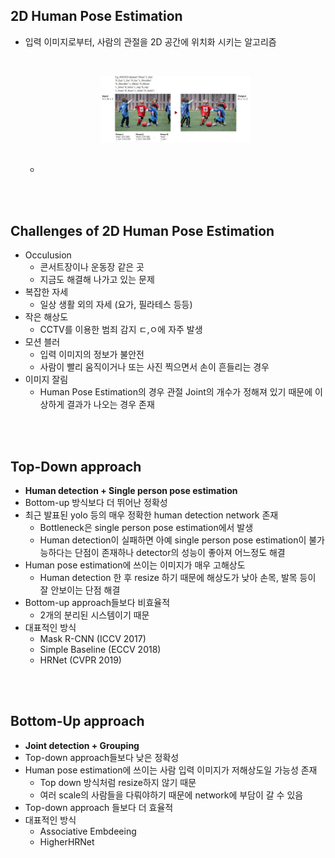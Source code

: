 ## 2D Human Pose Estimation
- 입력 이미지로부터, 사람의 관절을 2D 공간에 위치화 시키는 알고리즘

    <br>

    <p align=center><img src="./images/1.png" width = 50%></p>

    <br>

    - 


<br>
<br>



## Challenges of 2D Human Pose Estimation
- Occulusion
    - 콘서트장이나 운동장 같은 곳 
    - 지금도 해결해 나가고 있는 문제
- 복잡한 자세
    - 일상 생활 외의 자세 (요가, 필라테스 등등)
- 작은 해상도
    - CCTV를 이용한 범죄 감지 ㄷ,ㅇ에 자주 발생
- 모션 블러
    - 입력 이미지의 정보가 불안전
    - 사람이 빨리 움직이거나 또는 사진 찍으면서 손이 흔들리는 경우
- 이미지 잘림
    - Human Pose Estimation의 경우 관절 Joint의 개수가 정해져 있기 때문에 이상하게 결과가 나오는 경우 존재

<br>
<br>


## Top-Down approach
- **Human detection + Single person pose estimation**
- Bottom-up 방식보다 더 뛰어난 정확성
- 최근 발표된 yolo 등의 매우 정확한 human detection network 존재
    - Bottleneck은 single person pose estimation에서 발생
    - Human detection이 실패하면 아예 single person pose estimation이 불가능하다는 단점이 존재하나 detector의 성능이 좋아져 어느정도 해결
- Human pose estimation에 쓰이는 이미지가 매우 고해상도
    - Human detection 한 후 resize 하기 때문에 해상도가 낮아 손목, 발목 등이 잘 안보이는 단점 해결 
- Bottom-up approach들보다 비효율적
    - 2개의 분리된 시스템이기 때문
- 대표적인 방식 
    - Mask R-CNN (ICCV 2017)
    - Simple Baseline (ECCV 2018)
    - HRNet (CVPR 2019)
<br>
<br>


## Bottom-Up approach
- **Joint detection + Grouping**
- Top-down approach들보다 낮은 정확성
- Human pose estimation에 쓰이는 사람 입력 이미지가 저해상도일 가능성 존재
    - Top down 방식처럼 resize하지 않기 때문
    - 여러 scale의 사람들을 다뤄야하기 때문에 network에 부담이 갈 수 있음
- Top-down approach 들보다 더 효율적
- 대표적인 방식 
    - Associative Embdeeing
    - HigherHRNet
<br>
<br>


